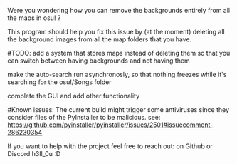 Were you wondering how you can remove the backgrounds entirely from all the maps in osu! ?

This program should help you fix this issue by (at the moment) deleting all the background images from all the map folders that you have.

#TODO:
add a system that stores maps instead of deleting them so that you can switch between having backgrounds and not having them

make the auto-search run asynchronosly, so that nothing freezes while it's searching for the osu!/Songs folder

complete the GUI and add other functionality

#Known issues:
The current build might trigger some antiviruses since they consider files of the PyInstaller to be malicious.
see: https://github.com/pyinstaller/pyinstaller/issues/2501#issuecomment-286230354




If you want to help with the project feel free to reach out:
on Github or
Discord h3ll_0u
:D


